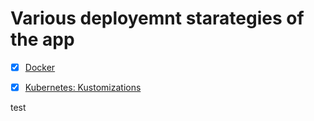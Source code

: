 # Various deployemnt starategies of the app

- [x] [Docker](../docker/)
- [x] [Kubernetes: Kustomizations](./kustomizations/)


test